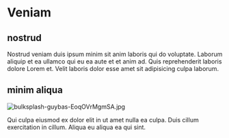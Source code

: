 # Veniam

## nostrud

Nostrud veniam duis ipsum minim sit anim laboris qui do voluptate. Laborum aliquip et ea ullamco qui eu ea aute et et anim ad. Quis reprehenderit laboris dolore Lorem et. Velit laboris dolor esse amet sit adipisicing culpa laborum.

## minim aliqua

<img class="bordered" src="/_merged_assets/_static/images/bulksplash-guybas-EoqOVrMgmSA.jpg" alt="bulksplash-guybas-EoqOVrMgmSA.jpg" />

Qui culpa eiusmod ex dolor elit in ut amet nulla ea culpa. Duis cillum exercitation in cillum. Aliqua eu aliqua ea qui sint.